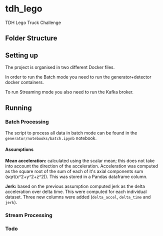 # tdh_lego
TDH Lego Truck Challenge


## Folder Structure

## Setting up 

The project is organised in two different Docker files. 

In order to run the Batch mode you need to run the generator+detector docker containers. 

To run Streaming mode you also need to run the Kafka broker. 

## Running

### Batch Processing
The script to process all data in batch mode can be found in the `generator/notebooks/batch.ipynb` notebook.


#### Assumptions

**Mean acceleration:** calculated using the scalar mean; this does not take into account the direction of the acceleration. Acceleration was computed as the square root of the sum of each of it's axial components sum (sqrt(x^2+y^2+z^2)). 
This was stored in a Pandas dataframe column. 

**Jerk:** based on the previous assumption computed jerk as the delta acceleration over delta time. This were computed for each individual dataset. Three new columns were added (`delta_accel`, `delta_time` and `jerk`).


### Stream Processing 

### Todo


